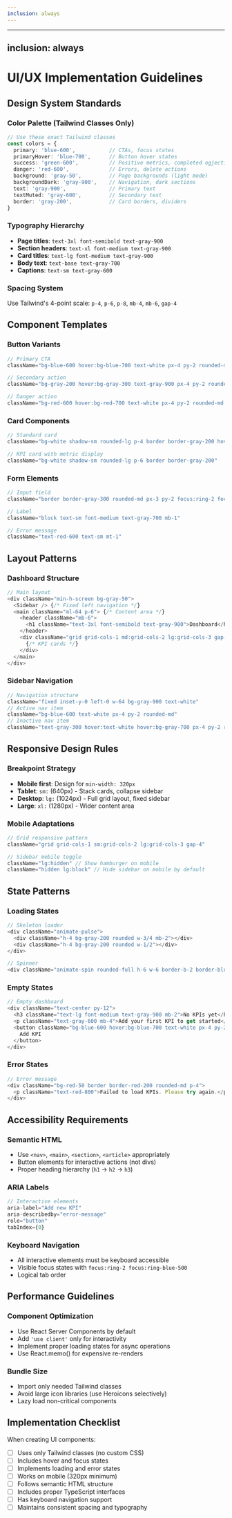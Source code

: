 ```yaml
---
inclusion: always
---
```


---
inclusion: always
---

# UI/UX Implementation Guidelines

## Design System Standards

### Color Palette (Tailwind Classes Only)
```typescript
// Use these exact Tailwind classes
const colors = {
  primary: 'blue-600',           // CTAs, focus states
  primaryHover: 'blue-700',      // Button hover states
  success: 'green-600',          // Positive metrics, completed ogjectives
  danger: 'red-600',             // Errors, delete actions
  background: 'gray-50',         // Page backgrounds (light mode)
  backgroundDark: 'gray-900',    // Navigation, dark sections
  text: 'gray-900',              // Primary text
  textMuted: 'gray-600',         // Secondary text
  border: 'gray-200',            // Card borders, dividers
}
```

### Typography Hierarchy
- **Page titles**: `text-3xl font-semibold text-gray-900`
- **Section headers**: `text-xl font-medium text-gray-900`
- **Card titles**: `text-lg font-medium text-gray-900`
- **Body text**: `text-base text-gray-700`
- **Captions**: `text-sm text-gray-600`

### Spacing System
Use Tailwind's 4-point scale: `p-4`, `p-6`, `p-8`, `mb-4`, `mb-6`, `gap-4`

## Component Templates

### Button Variants
```typescript
// Primary CTA
className="bg-blue-600 hover:bg-blue-700 text-white px-4 py-2 rounded-md transition-colors duration-200"

// Secondary action
className="bg-gray-200 hover:bg-gray-300 text-gray-900 px-4 py-2 rounded-md transition-colors duration-200"

// Danger action
className="bg-red-600 hover:bg-red-700 text-white px-4 py-2 rounded-md transition-colors duration-200"
```

### Card Components
```typescript
// Standard card
className="bg-white shadow-sm rounded-lg p-4 border border-gray-200 hover:shadow-md transition-shadow duration-200"

// KPI card with metric display
className="bg-white shadow-sm rounded-lg p-6 border border-gray-200"
```

### Form Elements
```typescript
// Input field
className="border border-gray-300 rounded-md px-3 py-2 focus:ring-2 focus:ring-blue-500 focus:border-blue-500"

// Label
className="block text-sm font-medium text-gray-700 mb-1"

// Error message
className="text-red-600 text-sm mt-1"
```

## Layout Patterns

### Dashboard Structure
```typescript
// Main layout
<div className="min-h-screen bg-gray-50">
  <Sidebar /> {/* Fixed left navigation */}
  <main className="ml-64 p-6"> {/* Content area */}
    <header className="mb-6">
      <h1 className="text-3xl font-semibold text-gray-900">Dashboard</h1>
    </header>
    <div className="grid grid-cols-1 md:grid-cols-2 lg:grid-cols-3 gap-6">
      {/* KPI cards */}
    </div>
  </main>
</div>
```

### Sidebar Navigation
```typescript
// Navigation structure
className="fixed inset-y-0 left-0 w-64 bg-gray-900 text-white"
// Active nav item
className="bg-blue-600 text-white px-4 py-2 rounded-md"
// Inactive nav item  
className="text-gray-300 hover:text-white hover:bg-gray-700 px-4 py-2 rounded-md"
```

## Responsive Design Rules

### Breakpoint Strategy
- **Mobile first**: Design for `min-width: 320px`
- **Tablet**: `sm:` (640px) - Stack cards, collapse sidebar
- **Desktop**: `lg:` (1024px) - Full grid layout, fixed sidebar
- **Large**: `xl:` (1280px) - Wider content area

### Mobile Adaptations
```typescript
// Grid responsive pattern
className="grid grid-cols-1 sm:grid-cols-2 lg:grid-cols-3 gap-4"

// Sidebar mobile toggle
className="lg:hidden" // Show hamburger on mobile
className="hidden lg:block" // Hide sidebar on mobile by default
```

## State Patterns

### Loading States
```typescript
// Skeleton loader
<div className="animate-pulse">
  <div className="h-4 bg-gray-200 rounded w-3/4 mb-2"></div>
  <div className="h-4 bg-gray-200 rounded w-1/2"></div>
</div>

// Spinner
<div className="animate-spin rounded-full h-6 w-6 border-b-2 border-blue-600"></div>
```

### Empty States
```typescript
// Empty dashboard
<div className="text-center py-12">
  <h3 className="text-lg font-medium text-gray-900 mb-2">No KPIs yet</h3>
  <p className="text-gray-600 mb-4">Add your first KPI to get started</p>
  <button className="bg-blue-600 hover:bg-blue-700 text-white px-4 py-2 rounded-md">
    Add KPI
  </button>
</div>
```

### Error States
```typescript
// Error message
<div className="bg-red-50 border border-red-200 rounded-md p-4">
  <p className="text-red-800">Failed to load KPIs. Please try again.</p>
</div>
```

## Accessibility Requirements

### Semantic HTML
- Use `<nav>`, `<main>`, `<section>`, `<article>` appropriately
- Button elements for interactive actions (not divs)
- Proper heading hierarchy (`h1` → `h2` → `h3`)

### ARIA Labels
```typescript
// Interactive elements
aria-label="Add new KPI"
aria-describedby="error-message"
role="button"
tabIndex={0}
```

### Keyboard Navigation
- All interactive elements must be keyboard accessible
- Visible focus states with `focus:ring-2 focus:ring-blue-500`
- Logical tab order

## Performance Guidelines

### Component Optimization
- Use React Server Components by default
- Add `'use client'` only for interactivity
- Implement proper loading states for async operations
- Use React.memo() for expensive re-renders

### Bundle Size
- Import only needed Tailwind classes
- Avoid large icon libraries (use Heroicons selectively)
- Lazy load non-critical components

## Implementation Checklist

When creating UI components:
- [ ] Uses only Tailwind classes (no custom CSS)
- [ ] Includes hover and focus states
- [ ] Implements loading and error states
- [ ] Works on mobile (320px minimum)
- [ ] Follows semantic HTML structure
- [ ] Includes proper TypeScript interfaces
- [ ] Has keyboard navigation support
- [ ] Maintains consistent spacing and typography
